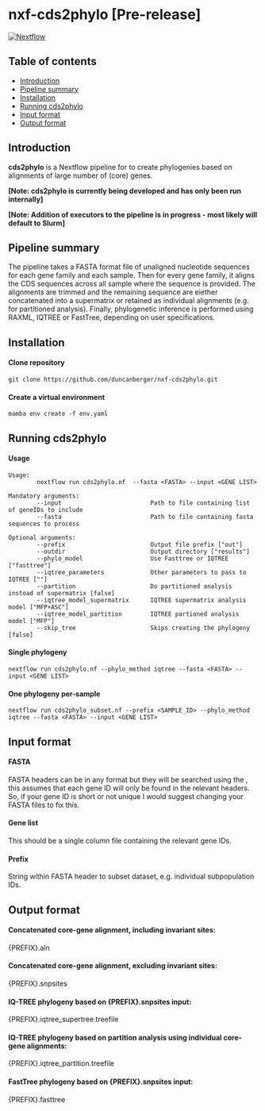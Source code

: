 # nxf-cds2phylo [Pre-release]
[![Nextflow](https://img.shields.io/badge/nextflow%20DSL2-%E2%89%A522.10.4-23aa62.svg?labelColor=000000)](https://www.nextflow.io/)
## Table of contents 
* [Introduction](#Introduction)
* [Pipeline summary](#pipeline_summary)
* [Installation](#install)
* [Running cds2phylo](#run)
* [Input format](#input)
* [Output format](#input)


## Introduction <a name="Introduction"></a>
**cds2phylo** is a Nextflow pipeline for to create phylogenies based on alignments of large number of (core) genes. 

**[Note: cds2phylo is currently being developed and has only been run internally]** <br />

**[Note: Addition of executors to the pipeline is in progress - most likely will default to Slurm]**

## Pipeline summary <a name="pipeline_summary"></a>

The pipeline takes a FASTA format file of unaligned nucleotide sequences for each gene family and each sample. Then for every gene family, it aligns the CDS sequences across all sample where the sequence is provided. The alignments are trimmed and the remaining sequence are eiether concatenated into a supermatrix or retained as individual alignments (e.g. for partitioned analysis). Finally, phylogenetic inference is performed using RAXML, IQTREE or FastTree, depending on user specifications. 

## Installation <a name="install"></a>
#### Clone repository
```
git clone https://github.com/duncanberger/nxf-cds2phylo.git
```
#### Create a virtual environment
```
mamba env create -f env.yaml
```
## Running cds2phylo <a name="run"></a>

#### Usage
```
Usage:
        nextflow run cds2phylo.nf  --fasta <FASTA> --input <GENE LIST>

Mandatory arguments:
        --input                         Path to file containing list of geneIDs to include
        --fasta                         Path to file containing fasta sequences to process

Optional arguments:
        --prefix                        Output file prefix ["out"]
        --outdir                        Output directory ["results"]
        --phylo_model                   Use Fasttree or IQTREE ["fasttree"]
        --iqtree_parameters             Other parameters to pass to IQTREE [""]
        --partition                     Do partitioned analysis instead of supermatrix [false]
        --iqtree_model_supermatrix      IQTREE supermatrix analysis model ["MFP+ASC"]
        --iqtree_model_partition        IQTREE partioned analysis model ["MFP"]
        --skip_tree                     Skips creating the phylogeny [false]
```
#### Single phylogeny
```
nextflow run cds2phylo.nf --phylo_method iqtree --fasta <FASTA> --input <GENE LIST>
```
#### One phylogeny per-sample
```
nextflow run cds2phylo_subset.nf --prefix <SAMPLE_ID> --phylo_method iqtree --fasta <FASTA> --input <GENE LIST>
```
## Input format <a name="input"></a>
#### FASTA
FASTA headers can be in any format but they will be searched using the <GENE LIST>, this assumes that each gene ID will only be found in the relevant headers. So, if your gene ID is short or not unique I would suggest changing your FASTA files to fix this. 
        
#### Gene list
This should be a single column file containing the relevant gene IDs. 

#### Prefix
String within FASTA header to subset dataset, e.g. individual subpopulation IDs.
 
## Output format <a name="output"></a>
#### Concatenated core-gene alignment, including invariant sites: <br />
{PREFIX}.aln    
#### Concatenated core-gene alignment, excluding invariant sites: <br />   
{PREFIX}.snpsites
#### IQ-TREE phylogeny based on {PREFIX}.snpsites input: <br />
{PREFIX}.iqtree_supertree.treefile
#### IQ-TREE phylogeny based on partition analysis using individual core-gene alignments: <br />
{PREFIX}.iqtree_partition.treefile
#### FastTree phylogeny based on {PREFIX}.snpsites input: <br />
{PREFIX}.fasttree
